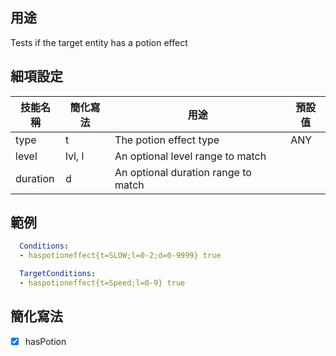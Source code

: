 ## 用途
Tests if the target entity has a potion effect


## 細項設定

| 技能名稱 | 簡化寫法| 用途 | 預設值 |
|-----------|-----------|----------------------------------------------------------------------|---------|
| type  | t | The potion effect type  | ANY |
| level | lvl, l| An optional level range to match| |
| duration  | d | An optional duration range to match | |


## 範例
```yaml
  Conditions:
  - haspotioneffect{t=SLOW;l=0-2;d=0-9999} true
```

```yaml
  TargetConditions:
  - haspotioneffect{t=Speed;l=0-9} true
```


## 簡化寫法
- [x] hasPotion